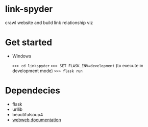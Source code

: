 # link-spyder
crawl website and build link relationship viz


# Get started

* Windows

    `>>> cd linkspyder`
    `>>> SET FLASK_ENV=development` (to execute in development mode)
    `>>> flask run`

# Dependecies

* flask
* urllib
* beautifulsoup4
* [webweb documentation](https://webwebpage.github.io/documentation/)
